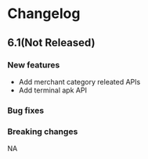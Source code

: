 # Changelog

## 6.1(Not Released) 

### New features  

* Add merchant category releated APIs
* Add terminal apk API

### Bug fixes  


### Breaking changes  
NA

